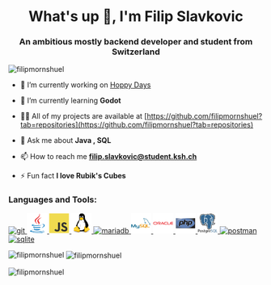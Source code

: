 <h1 align="center">What's up 👋, I'm Filip Slavkovic</h1>
<h3 align="center">An ambitious mostly backend developer and student from Switzerland</h3>

<p align="left"> <img src="https://komarev.com/ghpvc/?username=filipmornshuel&label=Profile%20views&color=0e75b6&style=flat" alt="filipmornshuel" /> </p>

- 🔭 I’m currently working on [Hoppy Days](https://github.com/filipmornshuel/Hoppy-Days.git)

- 🌱 I’m currently learning **Godot**

- 👨‍💻 All of my projects are available at [https://github.com/filipmornshuel?tab=repositories](https://github.com/filipmornshuel?tab=repositories)

- 💬 Ask me about **Java , SQL**

- 📫 How to reach me **filip.slavkovic@student.ksh.ch**

- ⚡ Fun fact **I love Rubik's Cubes**

<p align="left">
</p>

<h3 align="left">Languages and Tools:</h3>
<p align="left"> <a href="https://git-scm.com/" target="_blank" rel="noreferrer"> <img src="https://www.vectorlogo.zone/logos/git-scm/git-scm-icon.svg" alt="git" width="40" height="40"/> </a> <a href="https://www.java.com" target="_blank" rel="noreferrer"> <img src="https://raw.githubusercontent.com/devicons/devicon/master/icons/java/java-original.svg" alt="java" width="40" height="40"/> </a> <a href="https://developer.mozilla.org/en-US/docs/Web/JavaScript" target="_blank" rel="noreferrer"> <img src="https://raw.githubusercontent.com/devicons/devicon/master/icons/javascript/javascript-original.svg" alt="javascript" width="40" height="40"/> </a> <a href="https://www.linux.org/" target="_blank" rel="noreferrer"> <img src="https://raw.githubusercontent.com/devicons/devicon/master/icons/linux/linux-original.svg" alt="linux" width="40" height="40"/> </a> <a href="https://mariadb.org/" target="_blank" rel="noreferrer"> <img src="https://www.vectorlogo.zone/logos/mariadb/mariadb-icon.svg" alt="mariadb" width="40" height="40"/> </a> <a href="https://www.mysql.com/" target="_blank" rel="noreferrer"> <img src="https://raw.githubusercontent.com/devicons/devicon/master/icons/mysql/mysql-original-wordmark.svg" alt="mysql" width="40" height="40"/> </a> <a href="https://www.oracle.com/" target="_blank" rel="noreferrer"> <img src="https://raw.githubusercontent.com/devicons/devicon/master/icons/oracle/oracle-original.svg" alt="oracle" width="40" height="40"/> </a> <a href="https://www.php.net" target="_blank" rel="noreferrer"> <img src="https://raw.githubusercontent.com/devicons/devicon/master/icons/php/php-original.svg" alt="php" width="40" height="40"/> </a> <a href="https://www.postgresql.org" target="_blank" rel="noreferrer"> <img src="https://raw.githubusercontent.com/devicons/devicon/master/icons/postgresql/postgresql-original-wordmark.svg" alt="postgresql" width="40" height="40"/> </a> <a href="https://postman.com" target="_blank" rel="noreferrer"> <img src="https://www.vectorlogo.zone/logos/getpostman/getpostman-icon.svg" alt="postman" width="40" height="40"/> </a> <a href="https://www.sqlite.org/" target="_blank" rel="noreferrer"> <img src="https://www.vectorlogo.zone/logos/sqlite/sqlite-icon.svg" alt="sqlite" width="40" height="40"/> </a> </p>

<p><img align="left" src="https://github-readme-stats.vercel.app/api/top-langs?username=filipmornshuel&show_icons=true&locale=en&layout=compact" alt="filipmornshuel" /></p>

<p>&nbsp;<img align="center" src="https://github-readme-stats.vercel.app/api?username=filipmornshuel&show_icons=true&locale=en" alt="filipmornshuel" /></p>

<p><img align="center" src="https://github-readme-streak-stats.herokuapp.com/?user=filipmornshuel&" alt="filipmornshuel" /></p>

